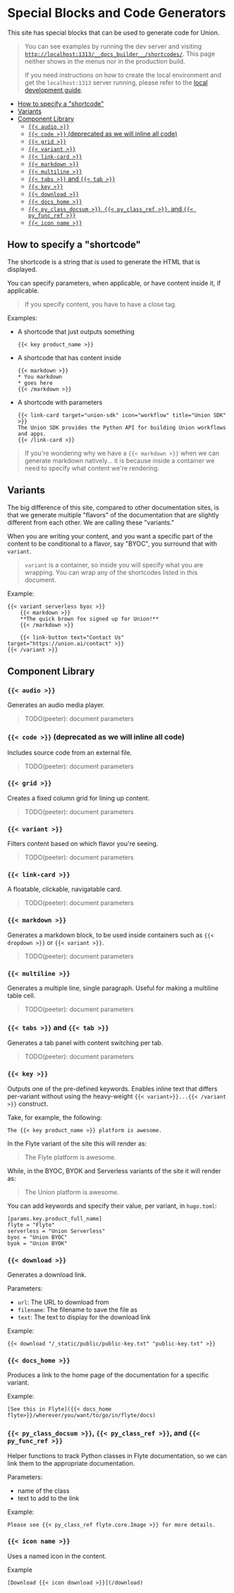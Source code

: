 <!-- omit from toc -->
# Special Blocks and Code Generators

This site has special blocks that can be used to generate code for Union.

> You can see examples by running the dev server and visiting
> [`http://localhost:1313/__docs_builder__/shortcodes/`][demo-shortcodes]. This
> page neither shows in the menus nor in the production build.
>
> If you need instructions on how to create the local environment and get the
> `localhost:1313` server running, please refer to the [local development guide](DEVELOPER.md).

- [How to specify a "shortcode"](#how-to-specify-a-shortcode)
- [Variants](#variants)
- [Component Library](#component-library)
  - [`{{< audio >}}`](#-audio-)
  - [`{{< code >}}` (deprecated as we will inline all code)](#-code--deprecated-as-we-will-inline-all-code)
  - [`{{< grid >}}`](#-grid-)
  - [`{{< variant >}}`](#-variant-)
  - [`{{< link-card >}}`](#-link-card-)
  - [`{{< markdown >}}`](#-markdown-)
  - [`{{< multiline >}}`](#-multiline-)
  - [`{{< tabs >}}` and `{{< tab >}}`](#-tabs--and--tab-)
  - [`{{< key >}}`](#-key-)
  - [`{{< download >}}`](#-download-)
  - [`{{< docs_home >}}`](#-docs_home-)
  - [`{{< py_class_docsum >}}`, `{{< py_class_ref >}}`, and `{{< py_func_ref >}}`](#-py_class_docsum---py_class_ref--and--py_func_ref-)
  - [`{{< icon name >}}`](#-icon-name-)

## How to specify a "shortcode"

The shortcode is a string that is used to generate the HTML that is displayed.

You can specify parameters, when applicable, or have content inside it, if applicable.

> If you specify content, you have to have a close tag.

Examples:

* A shortcode that just outputs something

      {{< key product_name >}}

* A shortcode that has content inside

      {{< markdown >}}
      * You markdown
      * goes here
      {{< /markdown >}}

* A shortcode with parameters

      {{< link-card target="union-sdk" icon="workflow" title="Union SDK" >}}
      The Union SDK provides the Python API for building Union workflows and apps.
      {{< /link-card >}}

> If you're wondering why we have a `{{< markdown >}}` when we can generate markdown natively...
> it is because inside a container we need to specify what content we're rendering.

## Variants

The big difference of this site, compared to other documentation sites, is that
we generate multiple "flavors" of the documentation that are slightly different
from each other. We are calling these "variants."

When you are writing your content, and you want a specific part of the content
to be conditional to a flavor, say "BYOC", you surround that with `variant`.

> `variant` is a container, so inside you will specify what you are wrapping.
> You can wrap any of the shortcodes listed in this document.

Example:

    {{< variant serverless byoc >}}
        {{< markdown >}}
        **The quick brown fox signed up for Union!**
        {{< /markdown >}}

        {{< link-button text="Contact Us" target="https://union.ai/contact" >}}
    {{< /variant >}}

## Component Library

### `{{< audio >}}`

Generates an audio media player.

> TODO(peeter): document parameters

### `{{< code >}}` (deprecated as we will inline all code)

Includes source code from an external file.

> TODO(peeter): document parameters

### `{{< grid >}}`

Creates a fixed column grid for lining up content.

> TODO(peeter): document parameters

### `{{< variant >}}`

Filters content based on which flavor you're seeing.

> TODO(peeter): document parameters

### `{{< link-card >}}`

A floatable, clickable, navigatable card.

> TODO(peeter): document parameters

### `{{< markdown >}}`

Generates a markdown block, to be used inside containers such as `{{< dropdown >}}` or `{{< variant >}}`.

> TODO(peeter): document parameters

### `{{< multiline >}}`

Generates a multiple line, single paragraph. Useful for making a multiline table cell.

> TODO(peeter): document parameters

### `{{< tabs >}}` and `{{< tab >}}`

Generates a tab panel with content switching per tab.

> TODO(peeter): document parameters

### `{{< key >}}`

Outputs one of the pre-defined keywords.
Enables inline text that differs per-variant without using the heavy-weight `{{< variant>}}...{{< /variant >}}` construct.

Take, for example, the following:

```
The {{< key product_name >}} platform is awesome.
```

In the Flyte variant of the site this will render as:

> The Flyte platform is awesome.

While, in the BYOC, BYOK and Serverless variants of the site it will render as:

> The Union platform is awesome.

You can add keywords and specify their value, per variant, in `hugo.toml`:

```
[params.key.product_full_name]
flyte = "Flyte"
serverless = "Union Serverless"
byoc = "Union BYOC"
byok = "Union BYOK"
```

### `{{< download >}}`

Generates a download link.

Parameters:
  - `url`: The URL to download from
  - `filename`: The filename to save the file as
  - `text`: The text to display for the download link

Example:

    {{< download "/_static/public/public-key.txt" "public-key.txt" >}}

### `{{< docs_home >}}`

Produces a link to the home page of the documentation for a specific variant.

Example:

    [See this in Flyte]({{< docs_home flyte>}}/wherever/you/want/to/go/in/flyte/docs)

### `{{< py_class_docsum >}}`, `{{< py_class_ref >}}`, and `{{< py_func_ref >}}`

Helper functions to track Python classes in Flyte documentation, so we can link them to
the appropriate documentation.

Parameters:
  - name of the class
  - text to add to the link

Example:

    Please see {{< py_class_ref flyte.core.Image >}} for more details.

### `{{< icon name >}}`

Uses a named icon in the content.

Example

    [Download {{< icon download >}}](/download)

[demo-shortcodes]: http://localhost:1313/__docs_builder__/shortcodes/
